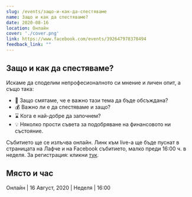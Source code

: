 ```yaml
---
slug: /events/защо-и-как-да-спестяваме
name: Защо и как да спестяваме?
date: 2020-08-16
location: Онлайн
cover: './cover.png'
link: https://www.facebook.com/events/392647978378494
feedback_link: ""
---
```

## Защо и как да спестяваме?
Искаме да споделим непрофесионалното си мнение и личен опит, а също така:
* 📢 Защо смятаме, че е важно тази тема да бъде обсъждана?
* 💰 Важно ли е да спестяваме и защо?
* ⌛ Кога е най-добре да започнем?
* 💡 Няколко прости съвета за подобряване на финансовото ни състояние.

Събитието ще се излъчва онлайн. Линк към live-а ще бъде пуснат в страницата на Лафче и на Facebook събитието, малко преди 16:00 ч. в неделя.
За регистрация: кликни [тук](https://www.facebook.com/events/392647978378494).

## Място и час
Онлайн | 16 Август, 2020 | Неделя | 16:00

